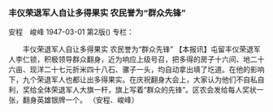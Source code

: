 ### 丰仪荣退军人自让多得果实  农民誉为“群众先锋”
安程　峻峰
1947-03-01
第2版()
专栏：

　　丰仪荣退军人自让多得果实
    农民誉为“群众先锋”
    【本报讯】屯留丰仪荣退军人李仁锁，积极领导群众翻身，近为响应上级号召，把多得的房子十六间、地二十六亩、现洋二十七元折米四十八石、骡子一头，均自动拿出填了圪道。在他的影响下，九个荣退军人也都让出多得果实。在庆祝翻身大会上，大家认为他们不自私自利，奖给全体荣退军人大旗一杆，旗上写着“群众的先锋”。区农会发给每人奖状一张，翻身英雄银牌一个。
          （安程、峻峰）
